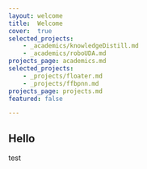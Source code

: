 ```yaml
---
layout: welcome
title:  Welcome
cover:  true
selected_projects:
    - _academics/knowledgeDistill.md
    - _academics/roboUDA.md
projects_page: academics.md
selected_projects:
    - _projects/floater.md
    - _projects/ffbpnn.md
projects_page: projects.md
featured: false

---
```


## Hello
test
<!--academics-->
<!--projects-->
